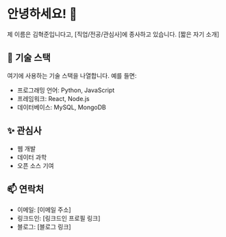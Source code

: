 # 안녕하세요! 👋

제 이름은 김혁준입니다고, [직업/전공/관심사]에 종사하고 있습니다. [짧은 자기 소개]

## 🚀 기술 스택

여기에 사용하는 기술 스택을 나열합니다. 예를 들면:

- 프로그래밍 언어: Python, JavaScript
- 프레임워크: React, Node.js
- 데이터베이스: MySQL, MongoDB

## ✨ 관심사

- 웹 개발
- 데이터 과학
- 오픈 소스 기여

## 📫 연락처

- 이메일: [이메일 주소]
- 링크드인: [링크드인 프로필 링크]
- 블로그: [블로그 링크]
